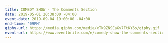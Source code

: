 ```yaml
---
title: COMEDY SHOW - The Comments Section
date: 2019-05-01 20:38:00 -04:00
event-date: 2019-09-04 19:00:00 -04:00
end-time: '09PM'
giphy-url: https://media.giphy.com/media/xTk9ZNSEaGv7FtKY6s/giphy.gif
event-url: https://www.eventbrite.com/e/comedy-show-the-comments-section-tickets-69379795837
---
```


